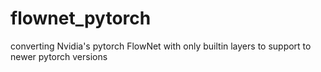 # flownet_pytorch
converting Nvidia's pytorch FlowNet with only builtin layers to support to newer pytorch versions
